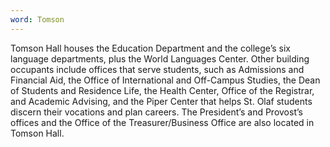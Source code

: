```yaml
---
word: Tomson
---
```


Tomson Hall houses the Education Department and the college’s six language departments, plus the World Languages Center. Other building occupants include offices that serve students, such as Admissions and Financial Aid, the Office of International and Off-Campus Studies, the Dean of Students and Residence Life, the Health Center, Office of the Registrar, and Academic Advising, and the Piper Center that helps St. Olaf students discern their vocations and plan careers. The President’s and Provost’s offices and the Office of the Treasurer/Business Office are also located in Tomson Hall.
